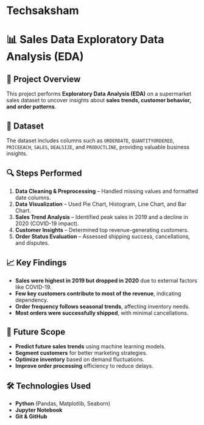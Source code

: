 # Techsaksham
# 📊 Sales Data Exploratory Data Analysis (EDA)  

## 📌 Project Overview  
This project performs **Exploratory Data Analysis (EDA)** on a supermarket sales dataset to uncover insights about **sales trends, customer behavior, and order patterns**.  

## 📂 Dataset  
The dataset includes columns such as `ORDERDATE`, `QUANTITYORDERED`, `PRICEEACH`, `SALES`, `DEALSIZE`, and `PRODUCTLINE`, providing valuable business insights.  

## 🔍 Steps Performed  
1. **Data Cleaning & Preprocessing** – Handled missing values and formatted date columns.  
2. **Data Visualization** – Used Pie Chart, Histogram, Line Chart, and Bar Chart.  
3. **Sales Trend Analysis** – Identified peak sales in 2019 and a decline in 2020 (COVID-19 impact).  
4. **Customer Insights** – Determined top revenue-generating customers.  
5. **Order Status Evaluation** – Assessed shipping success, cancellations, and disputes.  

## 📈 Key Findings  
- **Sales were highest in 2019 but dropped in 2020** due to external factors like COVID-19.  
- **Few key customers contribute to most of the revenue**, indicating dependency.  
- **Order frequency follows seasonal trends**, affecting inventory needs.  
- **Most orders were successfully shipped**, with minimal cancellations.  

## 🚀 Future Scope  
- **Predict future sales trends** using machine learning models.  
- **Segment customers** for better marketing strategies.  
- **Optimize inventory** based on demand fluctuations.  
- **Improve order processing** efficiency to reduce delays.  

## 🛠️ Technologies Used  
- **Python** (Pandas, Matplotlib, Seaborn)  
- **Jupyter Notebook**  
- **Git & GitHub**  
